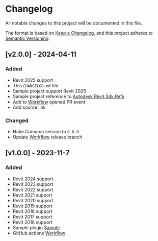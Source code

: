 # Changelog

All notable changes to this project will be documented in this file.

The format is based on [Keep a Changelog](https://keepachangelog.com/en/1.1.0/),
and this project adheres to [Semantic Versioning](https://semver.org/spec/v2.0.0.html).

## [v2.0.0] - 2024-04-11

### Added

- Revit 2025 support
- This `CHANGELOG.md` file
- Sample project support Revit 2025
- Sample project reference to [Autodesk.Revit.Sdk.Refs](https://github.com/dosymep/Autodesk.Revit.Sdk.Refs)
- Add to [Workflow](.github/workflows/main.yml) opened PR event
- Add source link

### Changed

- Nuke.Common version to `8.0.0`
- Update [Workflow](.github/workflows/main.yml) release branch

## [v1.0.0] - 2023-11-7

### Added

- Revit 2024 support
- Revit 2023 support
- Revit 2022 support
- Revit 2021 support
- Revit 2020 support
- Revit 2019 support
- Revit 2018 support
- Revit 2017 support
- Revit 2016 support
- Sample plugin [Sample](sample/SamplePlugin)
- GitHub actions [Workflow](.github/workflows/main.yml)
